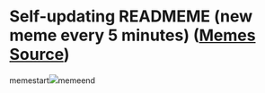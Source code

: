 # Self-updating READMEME (new meme every 5 minutes) ([Memes Source](https://bramses.notion.site/a49c1e962b7646879176ac3b327b6533?v=4d1eda54b170483cb03a40f257231764))

memestart![](https://www.notion.so/image/https%3A%2F%2Fs3-us-west-2.amazonaws.com%2Fsecure.notion-static.com%2Fc347fcc1-6703-410f-b104-c9c3df20d8f4%2F6CF2259C-6F8E-4DEA-AB6F-954651CB03EA.png?table=block&id=4ca4e197-f25d-4e44-8c5c-4df45d94f8dc&cache=v2)memeend
